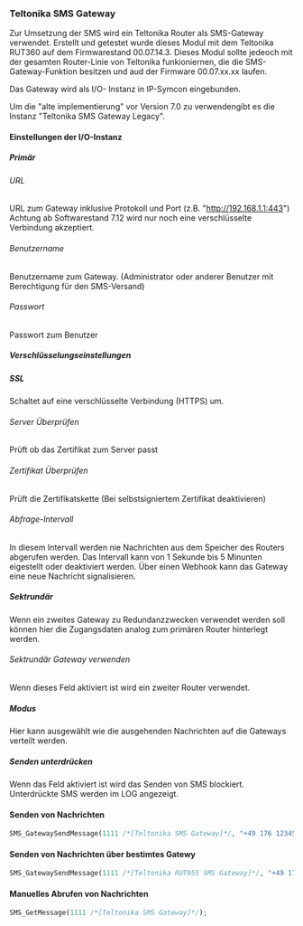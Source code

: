 ### Teltonika SMS Gateway

Zur Umsetzung der SMS wird ein Teltonika Router als SMS-Gateway verwendet. Erstellt und getestet wurde dieses Modul mit dem Teltonika RUT360 auf dem Firmwarestand 00.07.14.3. Dieses Modul sollte jedeoch mit der gesamten Router-Linie von Teltonika funkioniernen, die die SMS-Gateway-Funktion besitzen und aud der Firmware 00.07.xx.xx laufen.

Das Gateway wird als I/O- Instanz in IP-Symcon eingebunden. 

Um die "alte implementierung" vor Version 7.0 zu verwendengibt es die Instanz "Teltonika SMS Gateway Legacy". 

#### Einstellungen der I/O-Instanz

##### Primär


###### URL
URL zum Gateway inklusive Protokoll und Port (z.B. "http://192.168.1.1:443")
Achtung ab Softwarestand 7.12 wird nur noch eine verschlüsselte Verbindung akzeptiert.

###### Benutzername
Benutzername zum Gateway. (Administrator oder anderer Benutzer mit Berechtigung für den SMS-Versand)

###### Passwort
Passwort zum Benutzer 

##### Verschlüsselungseinstellungen
##### SSL
Schaltet auf eine verschlüsselte Verbindung (HTTPS) um.

###### Server Überprüfen
Prüft ob das Zertifikat zum Server passt

###### Zertifikat Überprüfen
Prüft die Zertifikatskette (Bei selbstsigniertem Zertifikat deaktivieren)

###### Abfrage-Intervall
In diesem Intervall werden nie Nachrichten aus dem Speicher des Routers abgerufen werden.
Das Intervall kann von 1 Sekunde bis 5 Minunten eigestellt oder deaktiviert werden. 
Über einen Webhook kann das Gateway eine neue Nachricht signalisieren. 


##### Sektrundär
Wenn ein zweites Gateway zu Redundanzzwecken verwendet werden soll können hier die Zugangsdaten analog zum primären Router hinterlegt werden. 

###### Sektrundär Gateway verwenden
Wenn dieses Feld aktiviert ist wird ein zweiter Router verwendet. 

##### Modus
Hier kann ausgewählt wie die ausgehenden Nachrichten auf die Gateways verteilt werden. 

##### Senden unterdrücken
Wenn das Feld aktiviert ist wird das Senden von SMS blockiert. Unterdrückte SMS werden im LOG angezeigt. 





#### Senden von Nachrichten
```php
SMS_GatewaySendMessage(1111 /*[Teltonika SMS Gateway]*/, "+49 176 123456", "Lorem ipsum dolor sit amet" );
```

#### Senden von Nachrichten über bestimtes Gatewy
```php
SMS_GatewaySendMessage(1111 /*[Teltonika RUT955 SMS Gateway]*/, "+49 176 123456", "Lorem ipsum dolor sit amet" ,1 /*Modus 1*/ ,1 /* ein Sendeversuch"/);
```

#### Manuelles Abrufen von Nachrichten
```php
SMS_GetMessage(1111 /*[Teltonika SMS Gateway]*/);
```